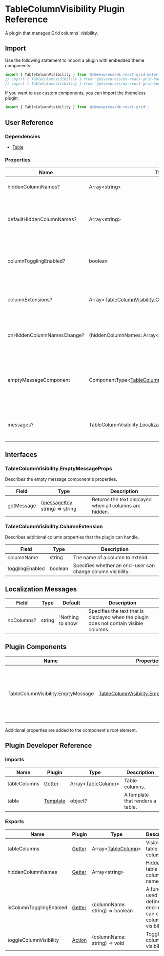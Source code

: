 # TableColumnVisibility Plugin Reference

A plugin that manages Grid columns' visibility.

## Import

Use the following statement to import a plugin with embedded theme components:

```js
import { TableColumnVisibility } from '@devexpress/dx-react-grid-material-ui';
// import { TableColumnVisibility } from '@devexpress/dx-react-grid-bootstrap4';
// import { TableColumnVisibility } from '@devexpress/dx-react-grid-bootstrap3';
```

If you want to use custom components, you can import the themeless plugin:

```js
import { TableColumnVisibility } from '@devexpress/dx-react-grid';
```

## User Reference

### Dependencies

- [Table](table.md)

### Properties

Name | Type | Default | Description
-----|------|---------|------------
hiddenColumnNames? | Array&lt;string&gt; | | Hidden column names.
defaultHiddenColumnNames? | Array&lt;string&gt; | [] | Names of initially hidden columns in the uncontrolled mode.
columnTogglingEnabled? | boolean | true | Specifies whether an end-user can change column visibility.
columnExtensions? | Array&lt;[TableColumnVisibility.ColumnExtension](#tablecolumnvisibilitycolumnextension)&gt; | | Additional column properties that the plugin can handle.
onHiddenColumnNamesChange? | (hiddenColumnNames: Array&lt;string&gt;) => void | | Handles hidden columns adding or removing.
emptyMessageComponent | ComponentType&lt;[TableColumnVisibility.EmptyMessageProps](#emptymessageprops)&gt; | | A component that renders a message that is displayed when all columns are hidden.
messages? | [TableColumnVisibility.LocalizationMessages](#localization-messages) | | An object that specifies localization messages.

## Interfaces

### TableColumnVisibility.EmptyMessageProps

Describes the empty message component's properties.

Field | Type | Description
------|------|------------
getMessage | ([messageKey](#localization-messages): string) => string | Returns the text displayed when all columns are hidden.

### TableColumnVisibility.ColumnExtension

Describes additional column properties that the plugin can handle.

Field | Type | Description
------|------|------------
columnName | string | The name of a column to extend.
togglingEnabled | boolean | Specifies whether an end-user can change column visibility.

## Localization Messages

Field | Type | Default | Description
------|------|---------|------------
noColumns? | string | 'Nothing to show' | Specifies the text that is displayed when the plugin does not contain visible columns.

## Plugin Components

Name | Properties | Description
-----|------------|------------
TableColumnVisibility.EmptyMessage | [TableColumnVisibility.EmptyMessageProps](#emptymessageprops) | A component that renders a message displayed when all columns are hidden.

Additional properties are added to the component's root element.

## Plugin Developer Reference

### Imports

Name | Plugin | Type | Description
-----|--------|------|------------
tableColumns | [Getter](../../../dx-react-core/docs/reference/getter.md) | Array&lt;[TableColumn](table.md#tablecolumn)&gt; | Table columns.
table | [Template](../../../dx-react-core/docs/reference/template.md) | object? | A template that renders a table.

### Exports

Name | Plugin | Type | Description
-----|--------|------|------------
tableColumns | [Getter](../../../dx-react-core/docs/reference/getter.md) | Array&lt;[TableColumn](table.md#tablecolumn)&gt; | Visible table columns.
hiddenColumnNames | [Getter](../../../dx-react-core/docs/reference/getter.md) | Array&lt;string&gt; | Hidden table column names.
isColumnTogglingEnabled | [Getter](../../../dx-react-core/docs/reference/getter.md) | (columnName: string) => boolean | A function used to define if an end-user can change column visibility.
toggleColumnVisibility | [Action](../../../dx-react-core/docs/reference/action.md) | (columnName: string) => void | Toggles a column's visibility.
